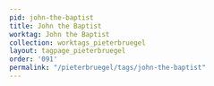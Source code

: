 ```yaml
---
pid: john-the-baptist
title: John the Baptist
worktag: John the Baptist
collection: worktags_pieterbruegel
layout: tagpage_pieterbruegel
order: '091'
permalink: "/pieterbruegel/tags/john-the-baptist"
---
```

